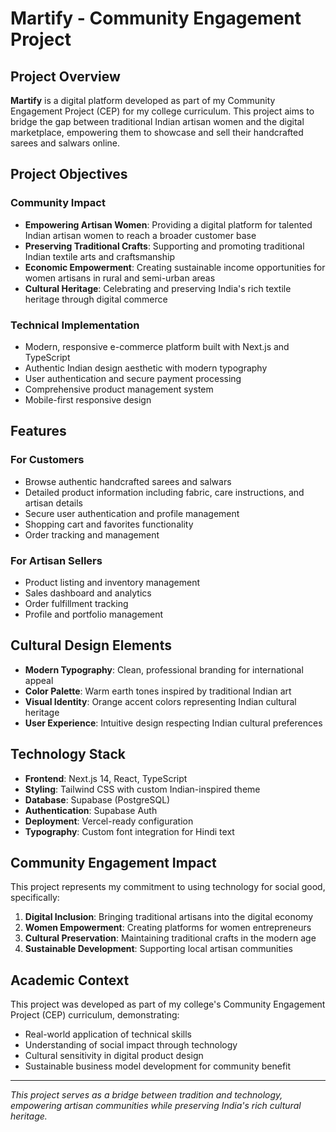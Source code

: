 # Martify - Community Engagement Project

## Project Overview

**Martify** is a digital platform developed as part of my Community Engagement Project (CEP) for my college curriculum. This project aims to bridge the gap between traditional Indian artisan women and the digital marketplace, empowering them to showcase and sell their handcrafted sarees and salwars online.

## Project Objectives

### Community Impact
- **Empowering Artisan Women**: Providing a digital platform for talented Indian artisan women to reach a broader customer base
- **Preserving Traditional Crafts**: Supporting and promoting traditional Indian textile arts and craftsmanship
- **Economic Empowerment**: Creating sustainable income opportunities for women artisans in rural and semi-urban areas
- **Cultural Heritage**: Celebrating and preserving India's rich textile heritage through digital commerce

### Technical Implementation
- Modern, responsive e-commerce platform built with Next.js and TypeScript
- Authentic Indian design aesthetic with modern typography
- User authentication and secure payment processing
- Comprehensive product management system
- Mobile-first responsive design

## Features

### For Customers
- Browse authentic handcrafted sarees and salwars
- Detailed product information including fabric, care instructions, and artisan details
- Secure user authentication and profile management
- Shopping cart and favorites functionality
- Order tracking and management

### For Artisan Sellers
- Product listing and inventory management
- Sales dashboard and analytics
- Order fulfillment tracking
- Profile and portfolio management

## Cultural Design Elements

- **Modern Typography**: Clean, professional branding for international appeal
- **Color Palette**: Warm earth tones inspired by traditional Indian art
- **Visual Identity**: Orange accent colors representing Indian cultural heritage
- **User Experience**: Intuitive design respecting Indian cultural preferences

## Technology Stack

- **Frontend**: Next.js 14, React, TypeScript
- **Styling**: Tailwind CSS with custom Indian-inspired theme
- **Database**: Supabase (PostgreSQL)
- **Authentication**: Supabase Auth
- **Deployment**: Vercel-ready configuration
- **Typography**: Custom font integration for Hindi text

## Community Engagement Impact

This project represents my commitment to using technology for social good, specifically:

1. **Digital Inclusion**: Bringing traditional artisans into the digital economy
2. **Women Empowerment**: Creating platforms for women entrepreneurs
3. **Cultural Preservation**: Maintaining traditional crafts in the modern age
4. **Sustainable Development**: Supporting local artisan communities

## Academic Context

This project was developed as part of my college's Community Engagement Project (CEP) curriculum, demonstrating:
- Real-world application of technical skills
- Understanding of social impact through technology
- Cultural sensitivity in digital product design
- Sustainable business model development for community benefit

---

*This project serves as a bridge between tradition and technology, empowering artisan communities while preserving India's rich cultural heritage.*